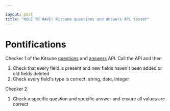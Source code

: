 ```yaml
---

layout: post
title: "NICE TO HAVE: Kitsune questions and answers API tester"
---
```


# Pontifications

Checker 1 of the Kitsune [questions](https://github.com/rtanglao/rt-kitsune-api/blob/master/sample-question-api-result.md) and [answers](https://github.com/rtanglao/rt-kitsune-api/blob/master/answerTestAPI.rb) API. Call the API  and then

1. Check that every field is present and new fields haven't been added or old fields deleted
2. Check every field's type is correct, string, date, integer

Checker 2

1. Check a specific question and specific answer and ensure all values are correct

